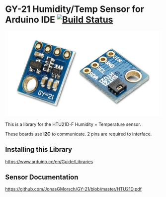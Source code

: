 # GY-21 Humidity/Temp Sensor for Arduino IDE [![Build Status](https://github.com/JonasGMorsch/GY-21/tree/master)](https://github.com/JonasGMorsch/GY-21)

![sensors_1899-00](https://github.com/JonasGMorsch/GY-21/blob/master/GY-21.jpg)

This is a library for the HTU21D-F Humidity + Temperature sensor.

These boards use **I2C** to communicate. 2 pins are required to interface.

## Installing this Library

https://www.arduino.cc/en/Guide/Libraries

## Sensor Documentation

https://github.com/JonasGMorsch/GY-21/blob/master/HTU21D.pdf
